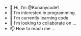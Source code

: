 - 👋 Hi, I’m @Konanycode1
- 👀 I’m interested in programming
- 🌱 I’m currently learning code
- 💞️ I’m looking to collaborate on ...
- 📫 How to reach me ...

<!---
Konanycode1/Konanycode1 is a ✨ special ✨ repository because its `README.md` (this file) appears on your GitHub profile.
You can click the Preview link to take a look at your changes.
--->
